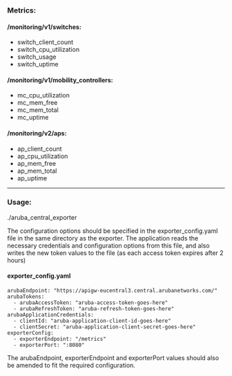 <h3>Metrics:</h3>

<h4>/monitoring/v1/switches:</h4>

- switch_client_count
- switch_cpu_utilization
- switch_usage
- switch_uptime

<h4>/monitoring/v1/mobility_controllers:</h4>

- mc_cpu_utilization
- mc_mem_free
- mc_mem_total
- mc_uptime

<h4>/monitoring/v2/aps:</h4>

- ap_client_count
- ap_cpu_utilization
- ap_mem_free
- ap_mem_total
- ap_uptime



***
<h3>Usage:</h3>

./aruba_central_exporter

The configuration options should be specified in the exporter_config.yaml file in the same directory as the exporter. The application reads the necessary credentials and configuration options from this file, and also writes the new token values to the file (as each access token expires after 2 hours)

<h4>exporter_config.yaml</h4>

	arubaEndpoint: "https://apigw-eucentral3.central.arubanetworks.com/"
	arubaTokens:
	  - arubaAccessToken: "aruba-access-token-goes-here"
	  - arubaRefreshToken: "aruba-refresh-token-goes-here"
	arubaApplicationCredentials:
	  - clientId: "aruba-application-client-id-goes-here"
	  - clientSecret: "aruba-application-client-secret-goes-here"
	exporterConfig:
	  - exporterEndpoint: "/metrics"
	  - exporterPort: ":8080"

The arubaEndpoint, exporterEndpoint and exporterPort values should also be amended to fit the required configuration.
